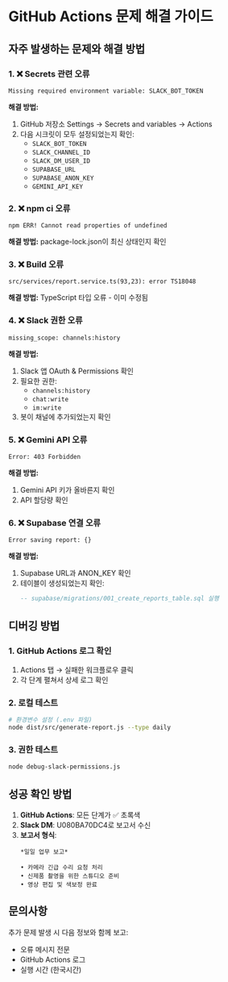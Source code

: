 # GitHub Actions 문제 해결 가이드

## 자주 발생하는 문제와 해결 방법

### 1. ❌ Secrets 관련 오류
```
Missing required environment variable: SLACK_BOT_TOKEN
```

**해결 방법:**
1. GitHub 저장소 Settings → Secrets and variables → Actions
2. 다음 시크릿이 모두 설정되었는지 확인:
   - `SLACK_BOT_TOKEN`
   - `SLACK_CHANNEL_ID`
   - `SLACK_DM_USER_ID`
   - `SUPABASE_URL`
   - `SUPABASE_ANON_KEY`
   - `GEMINI_API_KEY`

### 2. ❌ npm ci 오류
```
npm ERR! Cannot read properties of undefined
```

**해결 방법:**
package-lock.json이 최신 상태인지 확인

### 3. ❌ Build 오류
```
src/services/report.service.ts(93,23): error TS18048
```

**해결 방법:**
TypeScript 타입 오류 - 이미 수정됨

### 4. ❌ Slack 권한 오류
```
missing_scope: channels:history
```

**해결 방법:**
1. Slack 앱 OAuth & Permissions 확인
2. 필요한 권한:
   - `channels:history`
   - `chat:write`
   - `im:write`
3. 봇이 채널에 추가되었는지 확인

### 5. ❌ Gemini API 오류
```
Error: 403 Forbidden
```

**해결 방법:**
1. Gemini API 키가 올바른지 확인
2. API 할당량 확인

### 6. ❌ Supabase 연결 오류
```
Error saving report: {}
```

**해결 방법:**
1. Supabase URL과 ANON_KEY 확인
2. 테이블이 생성되었는지 확인:
   ```sql
   -- supabase/migrations/001_create_reports_table.sql 실행
   ```

## 디버깅 방법

### 1. GitHub Actions 로그 확인
1. Actions 탭 → 실패한 워크플로우 클릭
2. 각 단계 펼쳐서 상세 로그 확인

### 2. 로컬 테스트
```bash
# 환경변수 설정 (.env 파일)
node dist/src/generate-report.js --type daily
```

### 3. 권한 테스트
```bash
node debug-slack-permissions.js
```

## 성공 확인 방법

1. **GitHub Actions**: 모든 단계가 ✅ 초록색
2. **Slack DM**: U080BA70DC4로 보고서 수신
3. **보고서 형식**:
   ```
   *일일 업무 보고*
   
   • 카메라 긴급 수리 요청 처리
   • 신제품 촬영을 위한 스튜디오 준비
   • 영상 편집 및 색보정 완료
   ```

## 문의사항

추가 문제 발생 시 다음 정보와 함께 보고:
- 오류 메시지 전문
- GitHub Actions 로그
- 실행 시간 (한국시간)